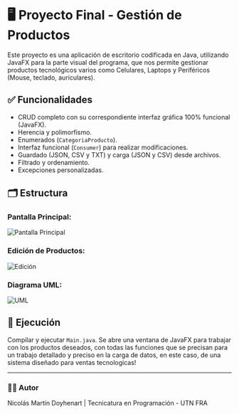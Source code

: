 # 🖥️ Proyecto Final - Gestión de Productos

Este proyecto es una aplicación de escritorio codificada en Java, utilizando JavaFX para la parte visual del programa, que nos permite gestionar productos tecnológicos varios como Celulares, Laptops y Periféricos (Mouse, teclado, auriculares).

## ✅ Funcionalidades

- CRUD completo con su correspondiente interfaz gráfica 100% funcional (JavaFX).
- Herencia y polimorfismo.
- Enumerados (`CategoriaProducto`).
- Interfaz funcional (`Consumer`) para realizar modificaciones.
- Guardado (JSON, CSV y TXT) y carga (JSON y CSV) desde archivos.
- Filtrado y ordenamiento.
- Excepciones personalizadas.

## 🗂️ Estructura

### Pantalla Principal:
![Pantalla Principal](capturas/pantalla-principal.png)

### Edición de Productos:
![Edición](capturas/edicion-productos.png)

### Diagrama UML:
![UML](capturas/uml-diagrama.png)

## 🚀 Ejecución

Compilar y ejecutar `Main.java`. Se abre una ventana de JavaFX para trabajar con los productos deseados, con todas las funciones que se precisan para un trabajo detallado y preciso en la carga de datos, en este caso, de una sistema diseñado para ventas tecnologicas!

-----

### 🧑‍💻 Autor

Nicolás Martín Doyhenart |
Tecnicatura en Programación - UTN FRA
